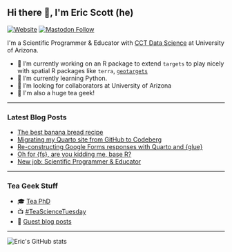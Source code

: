 ## Hi there 👋, I'm Eric Scott (he)

[![Website](https://img.shields.io/website?label=ericrscott.com&url=https%3A%2F%2Fwww.ericrscott.com%2F)](https://www.ericrscott.com/)
[![Mastodon Follow](https://img.shields.io/mastodon/follow/109320619859707839?domain=https%3A%2F%2Ffosstodon.org&style=social)](https://fosstodon.org/@LeafyEricScott)

I'm a Scientific Programmer & Educator with [CCT Data Science](https://github.com/cct-datascience) at University of Arizona.

- 🔭 I’m currently working on an R package to extend `targets` to play nicely with spatial R packages like `terra`, [`geotargets`](https://github.com/njtierney/geotargets)
- 🌱 I’m currently learning Python.
- 👯 I’m looking for collaborators at University of Arizona
- 🍵 I'm also a huge tea geek!

--------------------

### Latest Blog Posts

<!-- BLOG-POST-LIST:START -->
- [The best banana bread recipe](https://ericrscott.com/posts/2025-10-14-banana-bread/)
- [Migrating my Quarto site from GitHub to Codeberg](https://ericrscott.com/posts/2025-09-20-migrating-to-codeberg/)
- [Re-constructing Google Forms responses with Quarto and {glue}](https://ericrscott.com/posts/2023-08-08-google-forms-quarto/)
- [Oh for {fs}, are you kidding me, base R?](https://ericrscott.com/posts/2023-01-04-list-files/)
- [New job: Scientific Programmer &amp; Educator](https://ericrscott.com/posts/2022-05-17-new-job/)
<!-- BLOG-POST-LIST:END -->

--------------------

### Tea Geek Stuff

- 🎓 [Tea PhD](https://www.ericrscott.com/project/climate-leafhopper-quality/)
- 📺 [#TeaScienceTuesday](https://youtube.com/playlist?list=PLtlw9R1NVcT4FtL9LfTtcjdzuiBwkoMus)
- 📰 [Guest blog posts](http://www.teageek.net/blog/author/aariqscott/)

--------------------
![Eric's GitHub stats](https://github-readme-stats.vercel.app/api?username=Aariq&show_icons=true)

